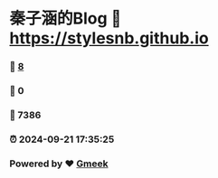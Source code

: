 # 秦子涵的Blog :link: https://stylesnb.github.io 
### :page_facing_up: [8](https://stylesnb.github.io/tag.html) 
### :speech_balloon: 0 
### :hibiscus: 7386 
### :alarm_clock: 2024-09-21 17:35:25 
### Powered by :heart: [Gmeek](https://github.com/Meekdai/Gmeek)
